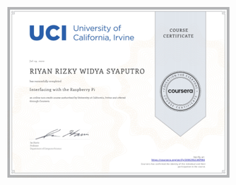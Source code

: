 ![](https://raw.githubusercontent.com/RiyanRIS/sertifikat/master/coursera/Interfacing%20with%20the%20Raspberry%20Pi/Coursera-Interfacing%20with%20the%20Raspberry%20Pi_page-0001.jpg)